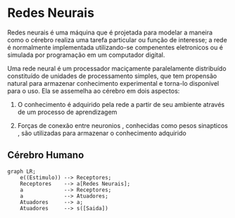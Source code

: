 # Redes Neurais

Redes neurais é uma máquina que é projetada para modelar a maneira como o cérebro realiza uma tarefa particular ou função de interesse; a rede é normalmente implementada utilizando-se compenentes eletronicos ou é simulada por programação em um computador digital.

Uma rede neural é um processador maciçamente paralelamente distribuído constituído de unidades de processamento simples, que tem propensão natural para armazenar conhecimento experimental e torna-lo disponível para o uso. Ela se assemelha ao cérebro em dois aspectos:

1. O conhecimento é adquirido pela rede a partir de seu ambiente através de um processo de  aprendizagem

2. Forças de conexão entre neuronios , conhecidas como pesos sinapticos , são utilizadas para armazenar o conhecimento adquirido

## Cérebro Humano

```mermaid
graph LR;
    e((Estimulo)) --> Receptores;
    Receptores    --> a[Redes Neurais];
    a             --> Receptores;
    a             --> Atuadores;
    Atuadores     --> a;
    Atuadores     --> s([Saida])


```
